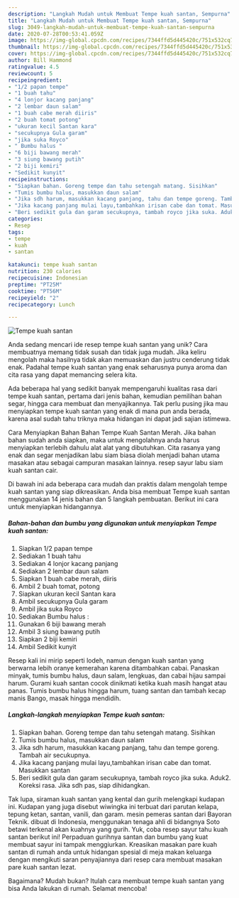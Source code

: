 ```yaml
---
description: "Langkah Mudah untuk Membuat Tempe kuah santan, Sempurna"
title: "Langkah Mudah untuk Membuat Tempe kuah santan, Sempurna"
slug: 3049-langkah-mudah-untuk-membuat-tempe-kuah-santan-sempurna
date: 2020-07-28T00:53:41.059Z
image: https://img-global.cpcdn.com/recipes/7344ffd5d445420c/751x532cq70/tempe-kuah-santan-foto-resep-utama.jpg
thumbnail: https://img-global.cpcdn.com/recipes/7344ffd5d445420c/751x532cq70/tempe-kuah-santan-foto-resep-utama.jpg
cover: https://img-global.cpcdn.com/recipes/7344ffd5d445420c/751x532cq70/tempe-kuah-santan-foto-resep-utama.jpg
author: Bill Hammond
ratingvalue: 4.5
reviewcount: 5
recipeingredient:
- "1/2 papan tempe"
- "1 buah tahu"
- "4 lonjor kacang panjang"
- "2 lembar daun salam"
- "1 buah cabe merah diiris"
- "2 buah tomat potong"
- "ukuran kecil Santan kara"
- "secukupnya Gula garam"
- "jika suka Royco"
- " Bumbu halus "
- "6 biji bawang merah"
- "3 siung bawang putih"
- "2 biji kemiri"
- "Sedikit kunyit"
recipeinstructions:
- "Siapkan bahan. Goreng tempe dan tahu setengah matang. Sisihkan"
- "Tumis bumbu halus, masukkan daun salam"
- "Jika sdh harum, masukkan kacang panjang, tahu dan tempe goreng. Tambah air secukupnya."
- "Jika kacang panjang mulai layu,tambahkan irisan cabe dan tomat. Masukkan santan"
- "Beri sedikit gula dan garam secukupnya, tambah royco jika suka. Aduk2. Koreksi rasa. Jika sdh pas, siap dihidangkan."
categories:
- Resep
tags:
- tempe
- kuah
- santan

katakunci: tempe kuah santan 
nutrition: 230 calories
recipecuisine: Indonesian
preptime: "PT25M"
cooktime: "PT56M"
recipeyield: "2"
recipecategory: Lunch

---
```



![Tempe kuah santan](https://img-global.cpcdn.com/recipes/7344ffd5d445420c/751x532cq70/tempe-kuah-santan-foto-resep-utama.jpg)

Anda sedang mencari ide resep tempe kuah santan yang unik? Cara membuatnya memang tidak susah dan tidak juga mudah. Jika keliru mengolah maka hasilnya tidak akan memuaskan dan justru cenderung tidak enak. Padahal tempe kuah santan yang enak seharusnya punya aroma dan cita rasa yang dapat memancing selera kita.

Ada beberapa hal yang sedikit banyak mempengaruhi kualitas rasa dari tempe kuah santan, pertama dari jenis bahan, kemudian pemilihan bahan segar, hingga cara membuat dan menyajikannya. Tak perlu pusing jika mau menyiapkan tempe kuah santan yang enak di mana pun anda berada, karena asal sudah tahu triknya maka hidangan ini dapat jadi sajian istimewa.

Cara Menyiapkan Bahan Bahan Tempe Kuah Santan Merah. Jika bahan bahan sudah anda siapkan, maka untuk mengolahnya anda harus menyiapkan terlebih dahulu alat alat yang dibutuhkan. Cita rasanya yang enak dan segar menjadikan labu siam biasa diolah menjadi bahan utama masakan atau sebagai campuran masakan lainnya. resep sayur labu siam kuah santan cair.


Di bawah ini ada beberapa cara mudah dan praktis dalam mengolah tempe kuah santan yang siap dikreasikan. Anda bisa membuat Tempe kuah santan menggunakan 14 jenis bahan dan 5 langkah pembuatan. Berikut ini cara untuk menyiapkan hidangannya.

<!--inarticleads1-->

##### Bahan-bahan dan bumbu yang digunakan untuk menyiapkan Tempe kuah santan:

1. Siapkan 1/2 papan tempe
1. Sediakan 1 buah tahu
1. Sediakan 4 lonjor kacang panjang
1. Sediakan 2 lembar daun salam
1. Siapkan 1 buah cabe merah, diiris
1. Ambil 2 buah tomat, potong
1. Siapkan ukuran kecil Santan kara
1. Ambil secukupnya Gula garam
1. Ambil jika suka Royco
1. Sediakan  Bumbu halus :
1. Gunakan 6 biji bawang merah
1. Ambil 3 siung bawang putih
1. Siapkan 2 biji kemiri
1. Ambil Sedikit kunyit


Resep kali ini mirip seperti lodeh, namun dengan kuah santan yang berwarna lebih oranye kemerahan karena ditambahkan cabai. Panaskan minyak, tumis bumbu halus, daun salam, lengkuas, dan cabai hijau sampai harum. Gurami kuah santan cocok dinikmati ketika kuah masih hangat atau panas. Tumis bumbu halus hingga harum, tuang santan dan tambah kecap manis Bango, masak hingga mendidih. 

<!--inarticleads2-->

##### Langkah-langkah menyiapkan Tempe kuah santan:

1. Siapkan bahan. Goreng tempe dan tahu setengah matang. Sisihkan
1. Tumis bumbu halus, masukkan daun salam
1. Jika sdh harum, masukkan kacang panjang, tahu dan tempe goreng. Tambah air secukupnya.
1. Jika kacang panjang mulai layu,tambahkan irisan cabe dan tomat. Masukkan santan
1. Beri sedikit gula dan garam secukupnya, tambah royco jika suka. Aduk2. Koreksi rasa. Jika sdh pas, siap dihidangkan.


Tak lupa, siraman kuah santan yang kental dan gurih melengkapi kudapan ini. Kudapan yang juga disebut wiwingka ini terbuat dari parutan kelapa, tepung ketan, santan, vanili, dan garam. mesin pemeras santan dari Bayoran Teknik. dibuat di Indonesia, menggunakan tenaga ahli di bidangnya Soto betawi terkenal akan kuahnya yang gurih. Yuk, coba resep sayur tahu kuah santan berikut ini! Perpaduan gurihnya santan dan bumbu yang kuat membuat sayur ini tampak menggiurkan. Kreasikan masakan pare kuah santan di rumah anda untuk hidangan spesial di meja makan keluarga dengan mengikuti saran penyajiannya dari resep cara membuat masakan pare kuah santan lezat. 

Bagaimana? Mudah bukan? Itulah cara membuat tempe kuah santan yang bisa Anda lakukan di rumah. Selamat mencoba!
